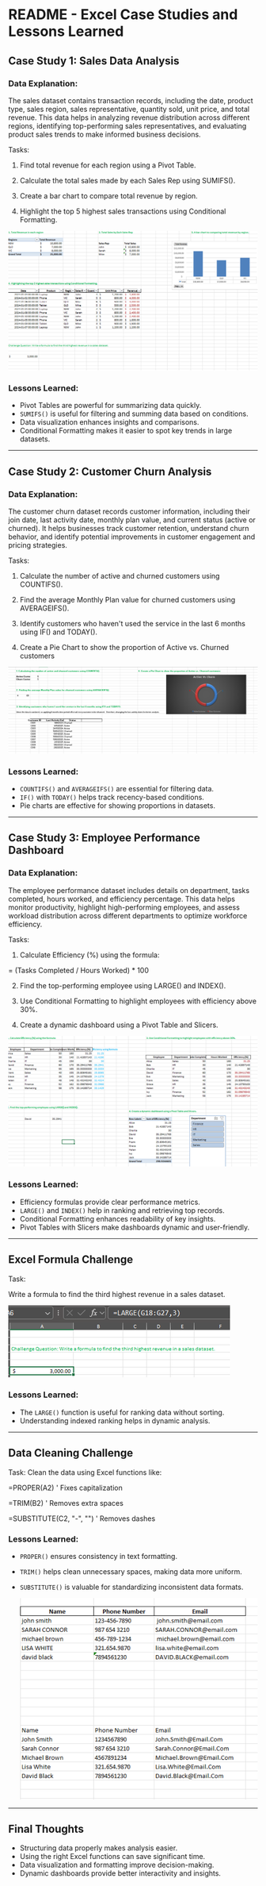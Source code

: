 # README - Excel Case Studies and Lessons Learned

## Case Study 1: Sales Data Analysis

### Data Explanation:
The sales dataset contains transaction records, including the date, product type, sales region, sales representative, quantity sold, unit price, and total revenue. This data helps in analyzing revenue distribution across different regions, identifying top-performing sales representatives, and evaluating product sales trends to make informed business decisions.

Tasks:

1. Find total revenue for each region using a Pivot Table.

2. Calculate the total sales made by each Sales Rep using SUMIFS().

3. Create a bar chart to compare total revenue by region.

4. Highlight the top 5 highest sales transactions using Conditional Formatting.

  ![image alt](https://github.com/bbudha77/Excel-interview-practice-/blob/e2f7d29f613f30530b66afc9e8815511716ee471/Screenshot%202025-02-28%20221741.png)
  
### Lessons Learned:
- Pivot Tables are powerful for summarizing data quickly.
- `SUMIFS()` is useful for filtering and summing data based on conditions.
- Data visualization enhances insights and comparisons.
- Conditional Formatting makes it easier to spot key trends in large datasets.

---

## Case Study 2: Customer Churn Analysis

### Data Explanation:
The customer churn dataset records customer information, including their join date, last activity date, monthly plan value, and current status (active or churned). It helps businesses track customer retention, understand churn behavior, and identify potential improvements in customer engagement and pricing strategies.

Tasks:

1. Calculate the number of active and churned customers using COUNTIFS().

2. Find the average Monthly Plan value for churned customers using AVERAGEIFS().

3. Identify customers who haven't used the service in the last 6 months using IF() and TODAY().

4. Create a Pie Chart to show the proportion of Active vs. Churned customers


![image alt](https://github.com/bbudha77/Excel-interview-practice-/blob/65863af92e956a55b895c397245ef0d39be394be/Screenshot%202025-02-28%20222012.png)

### Lessons Learned:
- `COUNTIFS()` and `AVERAGEIFS()` are essential for filtering data.
- `IF()` with `TODAY()` helps track recency-based conditions.
- Pie charts are effective for showing proportions in datasets.

---

## Case Study 3: Employee Performance Dashboard

### Data Explanation:
The employee performance dataset includes details on department, tasks completed, hours worked, and efficiency percentage. This data helps monitor productivity, highlight high-performing employees, and assess workload distribution across different departments to optimize workforce efficiency.  

Tasks:

1. Calculate Efficiency (%) using the formula:

= (Tasks Completed / Hours Worked) * 100

2. Find the top-performing employee using LARGE() and INDEX().

3. Use Conditional Formatting to highlight employees with efficiency above 30%.

4. Create a dynamic dashboard using a Pivot Table and Slicers.

![image alt](https://github.com/bbudha77/Excel-interview-practice-/blob/eacaa8753aeed9563e1901981c03d5ce93d6dd88/Screenshot%202025-02-28%20224930.png)

### Lessons Learned:
- Efficiency formulas provide clear performance metrics.
- `LARGE()` and `INDEX()` help in ranking and retrieving top records.
- Conditional Formatting enhances readability of key insights.
- Pivot Tables with Slicers make dashboards dynamic and user-friendly.

---

## Excel Formula Challenge


Task: 

Write a formula to find the third highest revenue in a sales dataset.

![image alt](https://github.com/bbudha77/Excel-interview-practice-/blob/cc9c994418759ef795a003c8314ef9aba7d73645/Screenshot%202025-02-28%20223633.png)
### Lessons Learned:
- The `LARGE()` function is useful for ranking data without sorting.
- Understanding indexed ranking helps in dynamic analysis.

---

## Data Cleaning Challenge


Task: Clean the data using Excel functions like:

=PROPER(A2) ' Fixes capitalization

=TRIM(B2) ' Removes extra spaces

=SUBSTITUTE(C2, "-", "") ' Removes dashes

### Lessons Learned:
- `PROPER()` ensures consistency in text formatting.
- `TRIM()` helps clean unnecessary spaces, making data more uniform.
- `SUBSTITUTE()` is valuable for standardizing inconsistent data formats.

  ![image alt](https://github.com/bbudha77/Excel-interview-practice-/blob/177564369034045b5d9c3b2549cbed0272de7115/Screenshot%202025-02-28%20222152.png)

---

## Final Thoughts
- Structuring data properly makes analysis easier.
- Using the right Excel functions can save significant time.
- Data visualization and formatting improve decision-making.
- Dynamic dashboards provide better interactivity and insights.







